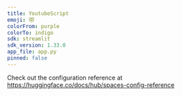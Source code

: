 ```yaml
---
title: YoutubeScript
emoji: 😻
colorFrom: purple
colorTo: indigo
sdk: streamlit
sdk_version: 1.33.0
app_file: app.py
pinned: false
---
```


Check out the configuration reference at https://huggingface.co/docs/hub/spaces-config-reference

